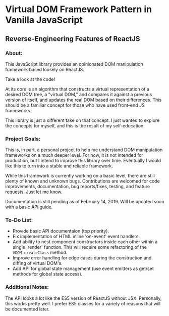 # Virtual DOM Framework Pattern in Vanilla JavaScript
## Reverse-Engineering Features of ReactJS

### About:

This JavaScript library provides an opinionated DOM manipulation framework based loosely on ReactJS.

Take a look at the code!

At its core is an algorithm that constructs a virtual representation of a desired DOM tree, a "virtual DOM," and compares it against a previous version of itself, and updates the real DOM based on their differences. This should be a familiar concept for those who have used front-end JS frameworks.

This library is just a different take on that concept. I just wanted to explore the concepts for myself, and this is the result of my self-education.



### Project Goals:

This is, in part, a personal project to help me understand DOM manipulation frameworks on a much deeper level. For now, it is not intended for production, but I intend to improve this library over time. Eventually I would like this to turn into a stable and reliable framework.

While this framework is currently working on a basic level, there are still plenty of known and unknown bugs. Contributions are welcomed for code improvements, documentation, bug reports/fixes, testing, and feature requests. Just let me know.

Documentation is still pending as of February 14, 2019. Will be updated soon with a basic API guide.

### To-Do List:

- Provide basic API documentaion (top priority).
- Fix implementation of HTML inline 'on-event' event handlers.
- Add ability to nest component constructors inside each other within a single 'render' function. This will require some refactoring of the `VDOM.createClass` method.
- Improve error handling for edge cases during the construction and diffing of virtual DOM's.
- Add API for global state management (use event emitters as get/set methods for global state access).

### Additional Notes:

The API looks a lot like the ES5 version of ReactJS without JSX. Personally, this works pretty well. I prefer ES5 classes for a variety of reasons that will be documented later.